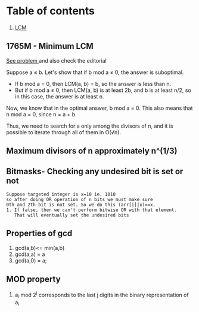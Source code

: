 
# Table of contents
1. [LCM](#1765m---minimum-lcm)

## 1765M - Minimum LCM
[See problem ](https://codeforces.com/contest/1765/problem/M) and also check the editorial

Suppose a ≤ b. Let's show that if b mod a ≠ 0, the answer is suboptimal.

- If b mod a = 0, then LCM(a, b) = b, so the answer is less than n.
- But if b mod a ≠ 0, then LCM(a, b) is at least 2b, and b is at least n/2, so in this case, the answer is at least n.

Now, we know that in the optimal answer, b mod a = 0. This also means that n mod a = 0, since n = a + b.

Thus, we need to search for a only among the divisors of n, and it is possible to iterate through all of them in O(√n).

## Maximum divisors of n approximately n^(1/3)
## Bitmasks- Checking any undesired bit is set or not
    Suppose targeted integer is x=10 ie. 1010
    so after doing OR operation of n bits we must make sure 
    0th and 2th bit is not set. So we do this (arr[i]|x)==x.
    1. If false, then we can't perform bitwise OR with that element.
       That will eventually set the undesired bits 
## Properties of gcd
1. gcd(a,b)<= min(a,b)
2. gcd(a,a) = a
3. gcd(a,0) = a;
## MOD property 
1. a<sub>i</sub> mod 2<sup>j</sup>
 corresponds to the last j
 digits in the binary representation of a<sub>i</sub>
